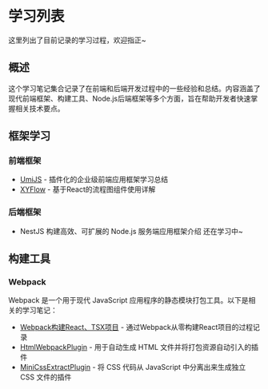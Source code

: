 # 学习列表

这里列出了目前记录的学习过程，欢迎指正~

## 概述

这个学习笔记集合记录了在前端和后端开发过程中的一些经验和总结。内容涵盖了现代前端框架、构建工具、Node.js后端框架等多个方面，旨在帮助开发者快速掌握相关技术要点。

## 框架学习

### 前端框架
- [UmiJS](./umijs学习小结) - 插件化的企业级前端应用框架学习总结
- [XYFlow](./@xyflow节点工作流组件（一）) - 基于React的流程图组件使用详解

### 后端框架
- NestJS 构建高效、可扩展的 Node.js 服务端应用框架介绍  还在学习中~

## 构建工具

### Webpack
Webpack 是一个用于现代 JavaScript 应用程序的静态模块打包工具。以下是相关的学习笔记：

- [Webpack构建React、TSX项目](./webpack构建React、TSX项目（一）) - 通过Webpack从零构建React项目的过程记录
- [HtmlWebpackPlugin](./webpack插件之html-webpack-plugin) - 用于自动生成 HTML 文件并将打包资源自动引入的插件
- [MiniCssExtractPlugin](./webpack插件之mini-css-extract-plugin) - 将 CSS 代码从 JavaScript 中分离出来生成独立 CSS 文件的插件

